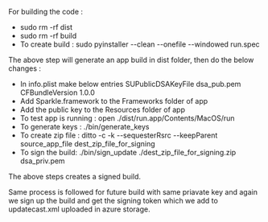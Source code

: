 For building the code :
- sudo rm -rf dist
- sudo rm -rf build
- To create build : sudo pyinstaller --clean --onefile --windowed run.spec

The above step will generate an app build in dist folder, then do the below changes :
- In info.plist make below entries
<key>SUPublicDSAKeyFile</key>
<string>dsa_pub.pem</string>
<key>CFBundleVersion</key>
<string>1.0.0</string>
- Add Sparkle.framework to the Frameworks folder of app
- Add the public key to the Resources folder of app
- To test app is running : open ./dist/run.app/Contents/MacOS/run
- To generate keys : ./bin/generate_keys
- To create zip file : ditto -c -k --sequesterRsrc --keepParent source_app_file dest_zip_file_for_signing
- To sign the build: ./bin/sign_update ./dest_zip_file_for_signing.zip dsa_priv.pem

The above steps creates a signed build.

Same process is followed for future build with same priavate key and again we sign up the build and get the signing token which we add to updatecast.xml uploaded in azure storage.





